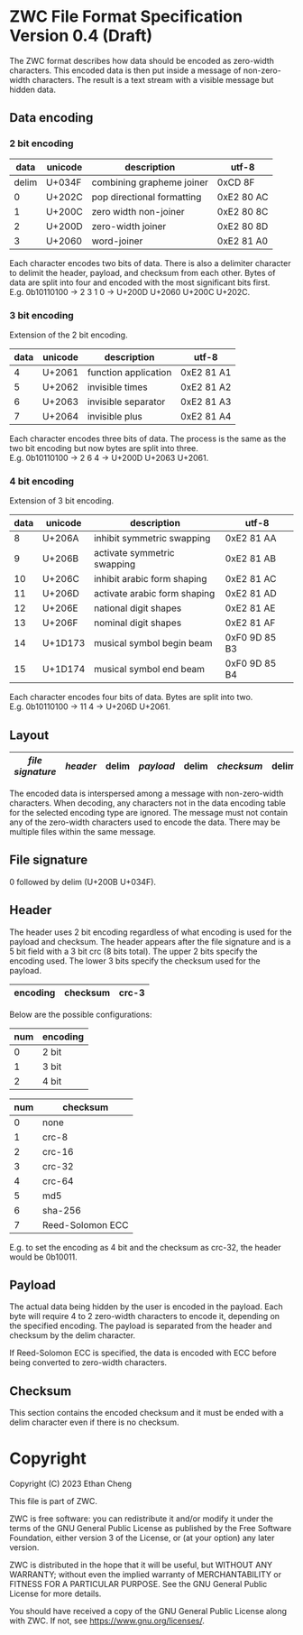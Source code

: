 # ZWC File Format Specification Version 0.4 (Draft)


The ZWC format describes how data should be encoded as zero-width characters.
This encoded data is then put inside a message of non-zero-width characters.
The result is a text stream with a visible message but hidden data.

## Data encoding

### 2 bit encoding

| data  | unicode |        description         |   utf-8    |
|-------|---------|----------------------------|------------|
| delim | U+034F  | combining grapheme joiner  | 0xCD 8F    |
| 0     | U+202C  | pop directional formatting | 0xE2 80 AC |
| 1     | U+200C  | zero width non-joiner      | 0xE2 80 8C |
| 2     | U+200D  | zero-width joiner          | 0xE2 80 8D |
| 3     | U+2060  | word-joiner                | 0xE2 81 A0 |

Each character encodes two bits of data. There is also a delimiter character
to delimit the header, payload, and checksum from each other. Bytes of data are
split into four and encoded with the most significant bits first.  
E.g. 0b10110100 -> 2 3 1 0 -> U+200D U+2060 U+200C U+202C.

### 3 bit encoding

Extension of the 2 bit encoding.

| data | unicode |     description      |   utf-8    |
|------|---------|----------------------|------------|
|    4 | U+2061  | function application | 0xE2 81 A1 |
|    5 | U+2062  | invisible times      | 0xE2 81 A2 |
|    6 | U+2063  | invisible separator  | 0xE2 81 A3 |
|    7 | U+2064  | invisible plus       | 0xE2 81 A4 |

Each character encodes three bits of data. The process is the same as the two
bit encoding but now bytes are split into three.  
E.g. 0b10110100 -> 2 6 4 -> U+200D U+2063 U+2061.

### 4 bit encoding

Extension of 3 bit encoding.

| data | unicode |         description          |     utf-8     |
|------|---------|------------------------------|---------------|
|    8 | U+206A  | inhibit symmetric swapping   | 0xE2 81 AA    |
|    9 | U+206B  | activate symmetric swapping  | 0xE2 81 AB    |
|   10 | U+206C  | inhibit arabic form shaping  | 0xE2 81 AC    |
|   11 | U+206D  | activate arabic form shaping | 0xE2 81 AD    |
|   12 | U+206E  | national digit shapes        | 0xE2 81 AE    |
|   13 | U+206F  | nominal digit shapes         | 0xE2 81 AF    |
|   14 | U+1D173 | musical symbol begin beam    | 0xF0 9D 85 B3 |
|   15 | U+1D174 | musical symbol end beam      | 0xF0 9D 85 B4 |

Each character encodes four bits of data. Bytes are split into two.  
E.g. 0b10110100 -> 11 4 -> U+206D U+2061.

## Layout

| *file signature* | *header* | delim | *payload* | delim | *checksum* | delim |
|------------------|----------|-------|-----------|-------|------------|-------|

The encoded data is interspersed among a message with non-zero-width characters.
When decoding, any characters not in the data encoding table for the selected
encoding type are ignored. The message must not contain any of the zero-width
characters used to encode the data. There may be multiple files within the same
message.

## File signature

0 followed by delim (U+200B U+034F).

## Header

The header uses 2 bit encoding regardless of what encoding is used for the
payload and checksum. The header appears after the file signature and is a
5 bit field with a 3 bit crc (8 bits total). The upper 2 bits specify the
encoding used. The lower 3 bits specify the checksum used for the payload.

| encoding | checksum | crc-3 |
|----------|----------|-------|

Below are the possible configurations:

| num | encoding |
|-----|----------|
|   0 | 2 bit    |
|   1 | 3 bit    |
|   2 | 4 bit    |

| num |     checksum     |
|-----|------------------|
|   0 | none             |
|   1 | crc-8            |
|   2 | crc-16           |
|   3 | crc-32           |
|   4 | crc-64           |
|   5 | md5              |
|   6 | sha-256          |
|   7 | Reed-Solomon ECC |

E.g. to set the encoding as 4 bit and the checksum as crc-32, the header would
be 0b10011.

## Payload

The actual data being hidden by the user is encoded in the payload. Each byte
will require 4 to 2 zero-width characters to encode it, depending on the
specified encoding. The payload is separated from the header and checksum by
the delim character.

If Reed-Solomon ECC is specified, the data is encoded with ECC before being
converted to zero-width characters.

## Checksum

This section contains the encoded checksum and it must be ended with a delim
character even if there is no checksum.

# Copyright

Copyright (C) 2023 Ethan Cheng

This file is part of ZWC.

ZWC is free software: you can redistribute it and/or modify it under the
terms of the GNU General Public License as published by the Free Software
Foundation, either version 3 of the License, or (at your option) any
later version.

ZWC is distributed in the hope that it will be useful, but WITHOUT ANY
WARRANTY; without even the implied warranty of MERCHANTABILITY or FITNESS
FOR A PARTICULAR PURPOSE. See the GNU General Public License for more
details.

You should have received a copy of the GNU General Public License along
with ZWC. If not, see <https://www.gnu.org/licenses/>.
